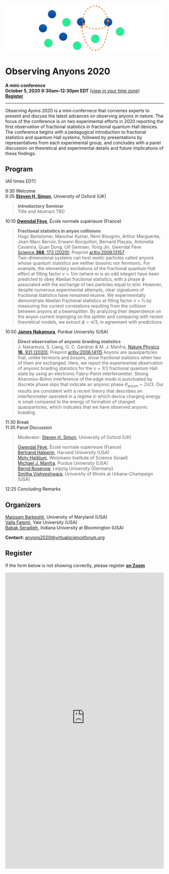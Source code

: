 <!--
<div style="text-align:center;">
  <p style="font-family:baskerville,times new roman; font-size: x-large;">Observing Anyons 2020</p>
  <p style="font-family:arial thin,arial,times new roman; font-size: large;">mini-conference</p>
  <p style="font-weight:bold;">October 5, 2020 9:30am&ndash;12:30pm EDT</p>
  <p style="font-weight:normal;">(<a href="https://everytimezone.com/s/4ab0cea5">view in your time zone</a>)</p>
</div>
-->
![Logo: Braiding](/media/Anyons-scheme_trans.png)
# Observing Anyons 2020
**A mini-conference**<br />
**October 5, 2020 9:30am&ndash;12:30pm EDT** ([view in your time zone](https://everytimezone.com/s/4ab0cea5)) <br />
**[Register](#register)**
<hr />

Observing Ayons 2020 is a mini-confernece that convenes experts to present and discuss the latest advances on observing anyons in nature. 
The focus of the conference is on two experimental efforts in 2020 reporting the first observation of fractional statistics in fractional quantum Hall devices.
The conference begins with a pedagogical introduction to fractional statistics and quantum Hall systems, followed by presentations by representatives from each experimental group, and concludes with a panel discussion on theoretical and experimental details and future implications of these findings.

## Program
(All times EDT)

9:30    Welcome <br />
9:35    [**Steven H. Simon**](https://www-thphys.physics.ox.ac.uk/people/SteveSimon/), University of Oxford (UK) <br />
> **Introductory Seminar** <br />
> Title and Abstract TBD 

10:10 [**Gwendal Fève**](http://www.lpa.ens.fr/?-Quantum-optics-with-electrons-&lang=en), École normale supérieure (France) <br />
> **Fractional statistics in anyon collisions** <br />
> Hugo Bartolomei, Manohar Kumar, Rémi Bisognin, Arthur Marguerite, Jean-Marc Berroir, Erwann Bocquillon, Bernard Plaçais, Antonella Cavanna, Quan Dong, Ulf Gennser, Yong Jin, Gwendal Fève <br />
> [Science **368**, 173 (2020)](https://doi.org/10.1126/science.aaz5601); Preprint [arXiv:2006.13157](https://arxiv.org/abs/2006.13157)<br />
> Two-dimensional systems can host exotic particles called anyons whose quantum statistics are neither bosonic nor fermionic. For example, the elementary excitations of the fractional quantum Hall effect at filling factor $\nu=1/m$ (where $m$ is an odd integer) have been predicted to obey Abelian fractional statistics, with a phase $\phi$ associated with the exchange of two particles equal to $\pi/m$. However, despite numerous experimental attempts, clear signatures of fractional statistics have remained elusive. We experimentally demonstrate Abelian fractional statistics at filling factor ν = ⅓ by measuring the current correlations resulting from the collision between anyons at a beamsplitter. By analyzing their dependence on the anyon current impinging on the splitter and comparing with recent theoretical models, we extract $\phi=\pi/3$, in agreement with predictions.


10:50 [**James Nakamura**](https://manfragroup.org/james-nakamura/), Purdue University (USA)  
> **Direct observation of anyonic braiding statistics** <br />
> J. Nakamura, S. Liang, G. C. Gardner & M. J. Manfra, [Nature Physics **16**, 931 (2020)](https://doi.org/10.1038/s41567-020-1019-1); Preprint [arXiv:2006.14115](https://arxiv.org/abs/2006.14115)
> Anyons are quasiparticles that, unlike fermions and bosons, show fractional statistics when two of them are exchanged. Here, we report the experimental observation of anyonic braiding statistics for the $\nu=1/3$ fractional quantum Hall state by using an electronic Fabry–Perot interferometer. Strong Aharonov–Bohm interference of the edge mode is punctuated by discrete phase slips that indicate an anyonic phase $\theta_\text{anyon}=2\pi/3$. Our results are consistent with a recent theory that describes an interferometer operated in a regime in which device charging energy is small compared to the energy of formation of charged quasiparticles, which indicates that we have observed anyonic braiding.

11:30   Break <br />
11:35   Panel Discussion
> Moderator: [Steven H. Simon](https://www-thphys.physics.ox.ac.uk/people/SteveSimon/), University of Oxford (UK) <br />
>
> [Gwendal Fève](http://www.lpa.ens.fr/?-Quantum-optics-with-electrons-&lang=en), École normale supérieure (France) <br />
> [Bertrand Halperin](https://www.physics.harvard.edu/people/facpages/halperin), Harvard University (USA) <br />
> [Moty Heiblum](https://www.weizmann.ac.il/condmat/heiblum/), Weizmann Institute of Science (Israel) <br />
> [Michael J. Manfra](https://manfragroup.org/), Purdue University (USA) <br />
> [Bernd Rosenow](https://home.uni-leipzig.de/rosenow/Bernd_Rosenow/Welcome.html), Leipzig University (Germany) <br />
> [Smitha Vishveshwara](https://physics.illinois.edu/people/directory/profile/smivish), University of Illinois at Urbana-Champaign (USA) <br />

12:25 Concluding Remarks

## Organizers

[Maissam Barkeshli](https://umdphysics.umd.edu/people/faculty/current/item/718-maissam.html#biography), University of Maryland (USA) <br />
[Valla Fatemi](https://scholar.google.com/citations?hl=en&user=2FyVH8gAAAAJ), Yale University (USA) <br />
[Babak Seradjeh](https://babaks.pages.iu.edu/), Indiana University at Bloomington (USA)

**Contact:** anyons2020@virtualscienceforum.org

## Register
If the form below is not showing correctly, please register **[on Zoom](https://virtualscienceforum-org.zoom.us/meeting/register/tJIpd--qrzIqHNZ55BuksI37QtCVhG4yq67a)**

<iframe width="100%" height="940" src="https://virtualscienceforum-org.zoom.us/meeting/register/tJIpd--qrzIqHNZ55BuksI37QtCVhG4yq67a" frameborder="0" marginheight="0" marginwidth="0" style="overflow-x:hidden"></iframe>

